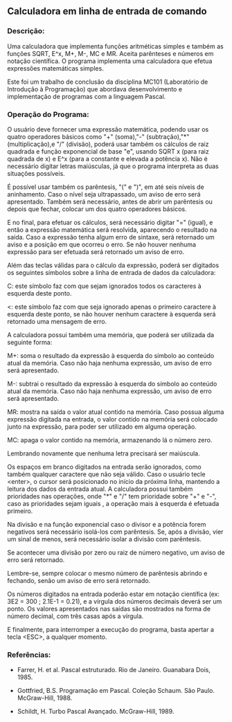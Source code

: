 ## Calculadora em linha de entrada de comando

### Descrição:

Uma calculadora que implementa funções aritméticas simples e também as funções SQRT, E^x, M+, M-, MC e MR. Aceita parênteses e números em notação científica. O programa implementa uma calculadora que efetua expressões matemáticas simples.

Este foi um trabalho de conclusão da disciplina MC101 (Laboratório de Introdução à Programação) que abordava desenvolvimento e implementação de programas com a linguagem Pascal.

### Operação do Programa:

O usuário deve fornecer uma expressão matemática, podendo usar os quatro operadores básicos como "+" (soma),"-" (subtração),"*" (multiplicação),e "/" (divisão), poderá usar também os cálculos de raiz quadrada e função exponencial de base "e", usando SQRT x (para raiz quadrada de x) e E^x (para a constante e elevada a potência x). Não é necessário digitar letras maiúsculas, já que o programa interpreta as duas situações possíveis.

É possível usar também os parêntesis, "(" e ")", em até seis níveis de aninhamento. Caso o nível seja ultrapassado, um aviso de erro será apresentado. Também será necessário, antes de abrir um parêntesis ou depois que fechar, colocar um dos quatro operadores básicos.

E no final, para efetuar os cálculos, será necessário digitar "=" (igual), e então a expressão matemática será resolvida, aparecendo o resultado na saída. Caso a expressão tenha algum erro de sintaxe, será retornado um aviso e a posição em que ocorreu o erro. Se não houver nenhuma expressão para ser efetuada será retornado um aviso de erro.

Além das teclas válidas para o cálculo da expressão, poderá ser digitados os seguintes símbolos sobre a linha de entrada de dados da calculadora:

C: este símbolo faz com que sejam ignorados todos os caracteres à esquerda deste ponto.

&lt;: este símbolo faz com que seja ignorado apenas o primeiro caractere à esquerda deste ponto, se não houver nenhum caractere à esquerda será retornado uma mensagem de erro.

A calculadora possui também uma memória, que poderá ser utilizada da seguinte forma:

M+: soma o resultado da expressão à esquerda do símbolo ao conteúdo atual da memória. Caso não haja nenhuma expressão, um aviso de erro será apresentado.

M-: subtrai o resultado da expressão à esquerda do símbolo ao conteúdo atual da memória. Caso não haja nenhuma expressão, um aviso de erro será apresentado.

MR:  mostra na saída o valor atual contido na memória. Caso possua alguma expressão digitada na entrada, o valor contido na memória será colocado junto na expressão, para poder ser utilizado em alguma operação.

MC: apaga  o valor contido na memória, armazenando lá o número zero.

Lembrando novamente que nenhuma letra precisará ser maiúscula.

Os espaços em branco digitados na entrada serão ignorados, como também qualquer caractere que não seja válido. Caso o usuário tecle &lt;enter&gt;, o cursor será posicionado no início da próxima linha, mantendo a leitura dos dados da entrada atual. A calculadora possui também prioridades nas operações, onde "*" e "/" tem prioridade sobre "+" e "-", caso as prioridades sejam iguais , a operação mais à esquerda é efetuada primeiro.

Na divisão e na função exponencial caso o divisor e a potência forem negativos será necessário isolá-los com parêntesis. Se, após a divisão, vier um sinal de menos, será necessário isolar a divisão com parêntesis.

Se acontecer uma divisão por zero ou raiz de número negativo, um aviso de erro será retornado.

Lembre-se, sempre colocar o mesmo número de parêntesis abrindo e fechando, senão um aviso de erro será retornado.

Os números digitados na entrada poderão estar em notação científica (ex: 3E2 = 300 ; 2.1E-1 = 0.21), e a vírgula dos números decimais deverá ser um ponto. Os valores apresentados nas saídas são mostrados na forma de número decimal, com três casas após a vírgula.

E finalmente, para interromper a execução do programa, basta apertar a tecla &lt;ESC&gt;, a qualquer momento.

### Referências:

- Farrer, H. et al. Pascal estruturado. Rio de Janeiro. Guanabara Dois, 1985.

- Gottfried, B.S. Programação em Pascal. Coleção Schaum. São Paulo. McGraw-Hill, 1988.

- Schildt, H. Turbo Pascal Avançado. McGraw-Hill, 1989.

